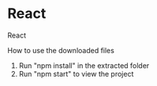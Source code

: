 # React
React

How to use the downloaded files

1) Run "npm install" in the extracted folder
2) Run "npm start" to view the project

